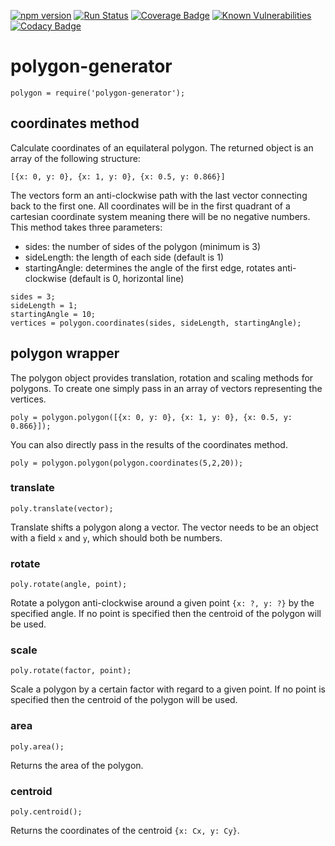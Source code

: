 [![npm version](https://badge.fury.io/js/polygon-generator.svg)](https://badge.fury.io/js/polygon-generator)
[![Run Status](https://api.shippable.com/projects/5a6f3685d953dd0700d5a112/badge?branch=master)](https://app.shippable.com/github/Eddykasp/polygon-generator)
[![Coverage Badge](https://api.shippable.com/projects/5a6f3685d953dd0700d5a112/coverageBadge?branch=master)](https://app.shippable.com/github/Eddykasp/polygon-generator)
[![Known Vulnerabilities](https://snyk.io/test/github/Eddykasp/polygon-generator/badge.svg?targetFile=package.json)](https://snyk.io/test/github/Eddykasp/polygon-generator?targetFile=package.json)
[![Codacy Badge](https://api.codacy.com/project/badge/Grade/56c7b12b0d284d619c5195419866d783)](https://www.codacy.com/app/Eddykasp/polygon-generator?utm_source=github.com&amp;utm_medium=referral&amp;utm_content=Eddykasp/polygon-generator&amp;utm_campaign=Badge_Grade)
# polygon-generator
```
polygon = require('polygon-generator');
```
## coordinates method
Calculate coordinates of an equilateral polygon. The returned object is an array of the following structure:
```
[{x: 0, y: 0}, {x: 1, y: 0}, {x: 0.5, y: 0.866}]
```
The vectors form an anti-clockwise path with the last vector connecting back to the first one.
All coordinates will be in the first quadrant of a cartesian coordinate system meaning there will be no negative numbers.
This method takes three parameters:
- sides: the number of sides of the polygon (minimum is 3)
- sideLength: the length of each side (default is 1)
- startingAngle: determines the angle of the first edge, rotates anti-clockwise (default is 0, horizontal line)
```
sides = 3;
sideLength = 1;
startingAngle = 10;
vertices = polygon.coordinates(sides, sideLength, startingAngle);
```

## polygon wrapper
The polygon object provides translation, rotation and scaling methods for polygons. To create one simply pass in an array of vectors representing the vertices.
```
poly = polygon.polygon([{x: 0, y: 0}, {x: 1, y: 0}, {x: 0.5, y: 0.866}]);
```
You can also directly pass in the results of the coordinates method.
```
poly = polygon.polygon(polygon.coordinates(5,2,20));
```
### translate
```
poly.translate(vector);
```
Translate shifts a polygon along a vector. The vector needs to be an object with a field `x` and `y`, which should both be numbers.

### rotate
```
poly.rotate(angle, point);
```
Rotate a polygon anti-clockwise around a given point `{x: ?, y: ?}` by the specified angle. If no point is specified then the centroid of the polygon will be used.

### scale
```
poly.rotate(factor, point);
```
Scale a polygon by a certain factor with regard to a given point. If no point is specified then the centroid of the polygon will be used.

### area
```
poly.area();
```
Returns the area of the polygon.

### centroid
```
poly.centroid();
```
Returns the coordinates of the centroid `{x: Cx, y: Cy}`.
